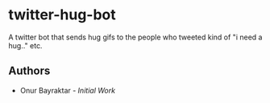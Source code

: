 # twitter-hug-bot
A twitter bot that sends hug gifs to the people who tweeted kind of "i need a hug.." etc.


## Authors
 - Onur Bayraktar - *Initial Work*
